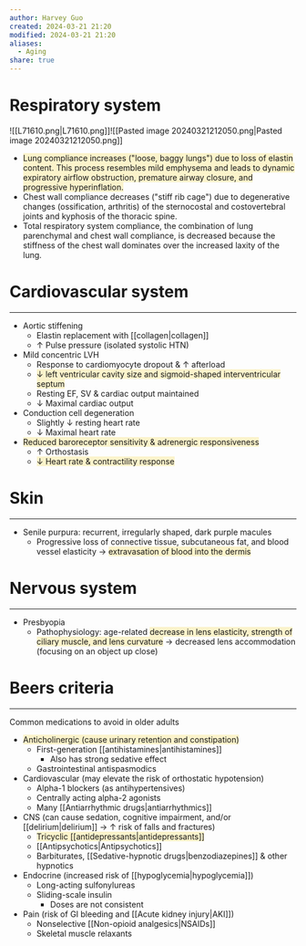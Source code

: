 ```yaml
---
author: Harvey Guo
created: 2024-03-21 21:20
modified: 2024-03-21 21:20
aliases:
  - Aging
share: true
---
```

# Respiratory system
![[L71610.png|L71610.png]]![[Pasted image 20240321212050.png|Pasted image 20240321212050.png]]
- <span style="background:rgba(240, 200, 0, 0.2)">Lung compliance increases ("loose, baggy lungs") due to loss of elastin content.  This process resembles mild emphysema and leads to dynamic expiratory airflow obstruction, premature airway closure, and progressive hyperinflation.</span>
- Chest wall compliance decreases ("stiff rib cage") due to degenerative changes (ossification, arthritis) of the sternocostal and costovertebral joints and kyphosis of the thoracic spine.
- Total respiratory system compliance, the combination of lung parenchymal and chest wall compliance, is decreased because the stiffness of the chest wall dominates over the increased laxity of the lung.
# Cardiovascular system
---
- Aortic stiffening
	- Elastin replacement with [[collagen|collagen]]
	- ↑ Pulse pressure (isolated systolic HTN)
- Mild concentric LVH
	- Response to cardiomyocyte dropout & ↑ afterload
	- <span style="background:rgba(240, 200, 0, 0.2)">↓ left ventricular cavity size and sigmoid-shaped interventricular septum</span>
	- Resting EF, SV & cardiac output maintained
	- ↓ Maximal cardiac output
- Conduction cell degeneration
	- Slightly ↓ resting heart rate
	- ↓ Maximal heart rate
- <span style="background:rgba(240, 200, 0, 0.2)">Reduced baroreceptor sensitivity & adrenergic responsiveness</span>
	- ↑ Orthostasis
	- <span style="background:rgba(240, 200, 0, 0.2)">↓ Heart rate & contractility response</span>
# Skin
---
- Senile purpura: recurrent, irregularly shaped, dark purple macules 
	- Progressive loss of connective tissue, subcutaneous fat, and blood vessel elasticity → <span style="background:rgba(240, 200, 0, 0.2)">extravasation of blood into the dermis</span>
# Nervous system
---
- Presbyopia
	- Pathophysiology: age-related <span style="background:rgba(240, 200, 0, 0.2)">decrease in lens elasticity, strength of ciliary muscle, and lens curvature</span> → decreased lens accommodation (focusing on an object up close)
# Beers criteria
---
Common medications to avoid in older adults
- <span style="background:rgba(240, 200, 0, 0.2)">Anticholinergic (cause urinary retention and constipation)</span>
	- First-generation [[antihistamines|antihistamines]]
		- Also has strong sedative effect
	- Gastrointestinal antispasmodics
- Cardiovascular (may elevate the risk of orthostatic hypotension)
	- Alpha-1 blockers (as antihypertensives)
	- Centrally acting alpha-2 agonists
	- Many [[Antiarrhythmic drugs|antiarrhythmics]]
- CNS (can cause sedation, cognitive impairment, and/or [[delirium|delirium]] → ↑ risk of falls and fractures)
	- <span style="background:rgba(240, 200, 0, 0.2)">Tricyclic [[antidepressants|antidepressants]]</span>
	- [[Antipsychotics|Antipsychotics]]
	- Barbiturates, [[Sedative-hypnotic drugs|benzodiazepines]] & other hypnotics
- Endocrine (increased risk of [[hypoglycemia|hypoglycemia]])
	- Long-acting sulfonylureas
	- Sliding-scale insulin
		- Doses are not consistent
- Pain (risk of GI bleeding and [[Acute kidney injury|AKI]])
	- Nonselective [[Non-opioid analgesics|NSAIDs]]
	- Skeletal muscle relaxants